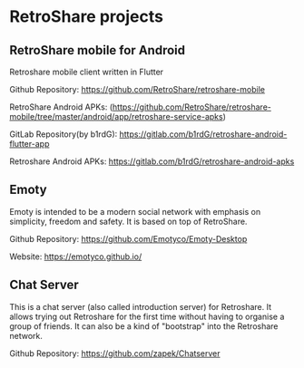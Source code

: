 # RetroShare projects


## RetroShare mobile for Android
Retroshare mobile client written in Flutter

Github Repository: https://github.com/RetroShare/retroshare-mobile

RetroShare Android APKs: (https://github.com/RetroShare/retroshare-mobile/tree/master/android/app/retroshare-service-apks)

GitLab Repository(by b1rdG): <https://gitlab.com/b1rdG/retroshare-android-flutter-app>

Retroshare Android APKs: <https://gitlab.com/b1rdG/retroshare-android-apks>


## Emoty
Emoty is intended to be a modern social network with emphasis on simplicity, freedom and safety. 
It is based on top of RetroShare.

Github Repository: <https://github.com/Emotyco/Emoty-Desktop>

Website: <https://emotyco.github.io/>



## Chat Server
This is a chat server (also called introduction server) for Retroshare. 
It allows trying out Retroshare for the first time without having to organise a group of friends. 
It can also be a kind of "bootstrap" into the Retroshare network.

Github Repository: <https://github.com/zapek/Chatserver>
